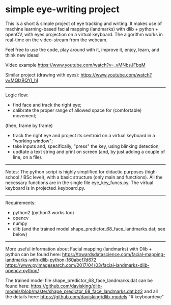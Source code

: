 # simple eye-writing project

This is a short & simple project of eye tracking and writing.
It makes use of machine learning-based facial mapping (landmarks) with dlib + python + openCV, with eyes projection on a virtual keyboard. 
The algorithm works in real-time on the video-stream from the webcam. 

Feel free to use the code, play around with it, improve it, enjoy, learn, and think new ideas!


Video example https://www.youtube.com/watch?v=_vMNbsJFbqM 

Similar project (drawing with eyes): https://www.youtube.com/watch?v=MQlzBQYI_hI


--------------------------------------------------------------------------------------------

Logic flow:

- find face and track the right eye;
- calibrate the proper range of allowed space for (comfortable) movement;

(then, frame by frame)

- track the right eye and project its centroid on a virtual keyboard in a "working window";
- take inputs and, specifically, "press" the key, using blinking detection;
- updtate a text string and print on screen (and, by just adding a couple of line, on a file).

--------------------------------------------------------------------------------------------

Notes:
The python script is highly simplified for didactic purposes (high-school / BSc level), with a basic structure (only main and functions).
All the necessary functions are in the single file eye_key_funcs.py. The virtual keyboard is in projected_keyboard.py.

--------------------------------------------------------------------------------------------
Requirements: 
- python2 (python3 works too)
- opencv
- numpy
- dlib (and the trained model shape_predictor_68_face_landmarks.dat; see below)
--------------------------------------------------------------------------------------------

More useful information about Facial mapping (landmarks) with Dlib + python can be found here:
https://towardsdatascience.com/facial-mapping-landmarks-with-dlib-python-160abcf7d672
https://www.pyimagesearch.com/2017/04/03/facial-landmarks-dlib-opencv-python/

The trained model file shape_predictor_68_face_landmarks.dat can be found here:
https://github.com/davisking/dlib-models/blob/master/shape_predictor_68_face_landmarks.dat.bz2
and all the details here:
https://github.com/davisking/dlib-models
"# keyboardeye" 
